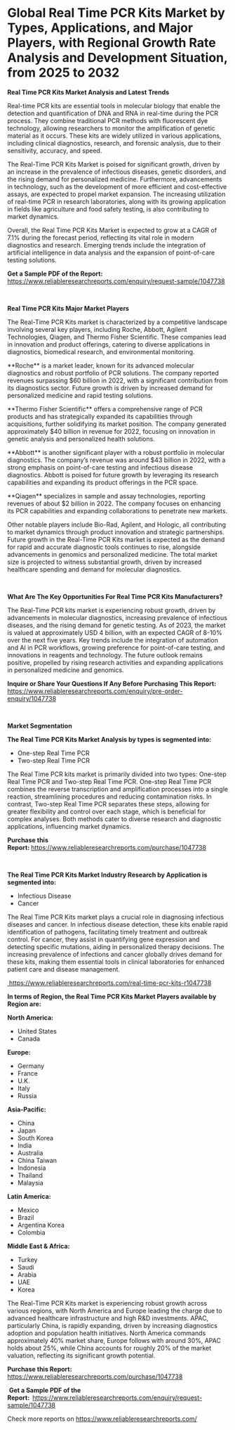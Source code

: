 <p><h1>Global Real Time PCR Kits Market by Types, Applications, and Major Players, with Regional Growth Rate Analysis and Development Situation, from 2025 to 2032</h1></p><p><strong>Real Time PCR Kits Market Analysis and Latest Trends</strong></p>
<p><p>Real-time PCR kits are essential tools in molecular biology that enable the detection and quantification of DNA and RNA in real-time during the PCR process. They combine traditional PCR methods with fluorescent dye technology, allowing researchers to monitor the amplification of genetic material as it occurs. These kits are widely utilized in various applications, including clinical diagnostics, research, and forensic analysis, due to their sensitivity, accuracy, and speed.</p><p>The Real-Time PCR Kits Market is poised for significant growth, driven by an increase in the prevalence of infectious diseases, genetic disorders, and the rising demand for personalized medicine. Furthermore, advancements in technology, such as the development of more efficient and cost-effective assays, are expected to propel market expansion. The increasing utilization of real-time PCR in research laboratories, along with its growing application in fields like agriculture and food safety testing, is also contributing to market dynamics.</p><p>Overall, the Real Time PCR Kits Market is expected to grow at a CAGR of 7.1% during the forecast period, reflecting its vital role in modern diagnostics and research. Emerging trends include the integration of artificial intelligence in data analysis and the expansion of point-of-care testing solutions.</p></p>
<p><strong>Get a Sample PDF of the Report:&nbsp;</strong> <a href="https://www.reliableresearchreports.com/enquiry/request-sample/1047738?utm_campaign=2216&utm_medium=2&utm_source=Github&utm_content=ia&utm_term=04032025&utm_id=real-time-pcr-kits">https://www.reliableresearchreports.com/enquiry/request-sample/1047738</a></p>
<p>&nbsp;</p>
<p><strong>Real Time PCR Kits Major Market Players</strong></p>
<p><p>The Real-Time PCR Kits market is characterized by a competitive landscape involving several key players, including Roche, Abbott, Agilent Technologies, Qiagen, and Thermo Fisher Scientific. These companies lead in innovation and product offerings, catering to diverse applications in diagnostics, biomedical research, and environmental monitoring.</p><p>**Roche** is a market leader, known for its advanced molecular diagnostics and robust portfolio of PCR solutions. The company reported revenues surpassing $60 billion in 2022, with a significant contribution from its diagnostics sector. Future growth is driven by increased demand for personalized medicine and rapid testing solutions.</p><p>**Thermo Fisher Scientific** offers a comprehensive range of PCR products and has strategically expanded its capabilities through acquisitions, further solidifying its market position. The company generated approximately $40 billion in revenue for 2022, focusing on innovation in genetic analysis and personalized health solutions.</p><p>**Abbott** is another significant player with a robust portfolio in molecular diagnostics. The company’s revenue was around $43 billion in 2022, with a strong emphasis on point-of-care testing and infectious disease diagnostics. Abbott is poised for future growth by leveraging its research capabilities and expanding its product offerings in the PCR space.</p><p>**Qiagen** specializes in sample and assay technologies, reporting revenues of about $2 billion in 2022. The company focuses on enhancing its PCR capabilities and expanding collaborations to penetrate new markets.</p><p>Other notable players include Bio-Rad, Agilent, and Hologic, all contributing to market dynamics through product innovation and strategic partnerships. Future growth in the Real-Time PCR Kits market is expected as the demand for rapid and accurate diagnostic tools continues to rise, alongside advancements in genomics and personalized medicine. The total market size is projected to witness substantial growth, driven by increased healthcare spending and demand for molecular diagnostics.</p></p>
<p>&nbsp;</p>
<p><strong>What Are The Key Opportunities For Real Time PCR Kits Manufacturers?</strong></p>
<p><p>The Real-Time PCR kits market is experiencing robust growth, driven by advancements in molecular diagnostics, increasing prevalence of infectious diseases, and the rising demand for genetic testing. As of 2023, the market is valued at approximately USD 4 billion, with an expected CAGR of 8-10% over the next five years. Key trends include the integration of automation and AI in PCR workflows, growing preference for point-of-care testing, and innovations in reagents and technology. The future outlook remains positive, propelled by rising research activities and expanding applications in personalized medicine and genomics.</p></p>
<p><strong>Inquire or Share Your Questions If Any Before Purchasing This Report:</strong> <a href="https://www.reliableresearchreports.com/enquiry/pre-order-enquiry/1047738?utm_campaign=2216&utm_medium=2&utm_source=Github&utm_content=ia&utm_term=04032025&utm_id=real-time-pcr-kits">https://www.reliableresearchreports.com/enquiry/pre-order-enquiry/1047738</a></p>
<p>&nbsp;</p>
<p><strong>Market Segmentation</strong></p>
<p><strong>The Real Time PCR Kits Market Analysis by types is segmented into:</strong></p>
<p><ul><li>One-step Real Time PCR</li><li>Two-step Real Time PCR</li></ul></p>
<p><p>The Real Time PCR kits market is primarily divided into two types: One-step Real Time PCR and Two-step Real Time PCR. One-step Real Time PCR combines the reverse transcription and amplification processes into a single reaction, streamlining procedures and reducing contamination risks. In contrast, Two-step Real Time PCR separates these steps, allowing for greater flexibility and control over each stage, which is beneficial for complex analyses. Both methods cater to diverse research and diagnostic applications, influencing market dynamics.</p></p>
<p><strong>Purchase this Report:&nbsp;</strong><a href="https://www.reliableresearchreports.com/purchase/1047738?utm_campaign=2216&utm_medium=2&utm_source=Github&utm_content=ia&utm_term=04032025&utm_id=real-time-pcr-kits">https://www.reliableresearchreports.com/purchase/1047738</a></p>
<p>&nbsp;</p>
<p><strong>The Real Time PCR Kits Market Industry Research by Application is segmented into:</strong></p>
<p><ul><li>Infectious Disease</li><li>Cancer</li></ul></p>
<p><p>The Real Time PCR Kits market plays a crucial role in diagnosing infectious diseases and cancer. In infectious disease detection, these kits enable rapid identification of pathogens, facilitating timely treatment and outbreak control. For cancer, they assist in quantifying gene expression and detecting specific mutations, aiding in personalized therapy decisions. The increasing prevalence of infections and cancer globally drives demand for these kits, making them essential tools in clinical laboratories for enhanced patient care and disease management.</p></p>
<p><a href="https://www.reliableresearchreports.com/real-time-pcr-kits-r1047738?utm_campaign=2216&utm_medium=2&utm_source=Github&utm_content=ia&utm_term=04032025&utm_id=real-time-pcr-kits">&nbsp;https://www.reliableresearchreports.com/real-time-pcr-kits-r1047738</a></p>
<p><strong>In terms of Region, the Real Time PCR Kits Market Players available by Region are:</strong></p>
<p>
    <p> <strong> North America: </strong>
        <ul>
            <li>United States</li>
            <li>Canada</li>
        </ul>
        </p> 
    <p> <strong> Europe: </strong>
        <ul>
            <li>Germany</li>
            <li>France</li>
            <li>U.K.</li>
            <li>Italy</li>
            <li>Russia</li>
        </ul>
        </p> 
    <p> <strong> Asia-Pacific: </strong>
        <ul>
            <li>China</li>
            <li>Japan</li>
            <li>South Korea</li>
            <li>India</li>
            <li>Australia</li>
            <li>China Taiwan</li>
            <li>Indonesia</li>
            <li>Thailand</li>
            <li>Malaysia</li>
        </ul>
        </p> 
    <p> <strong> Latin America: </strong>
        <ul>
            <li>Mexico</li>
            <li>Brazil</li>
            <li>Argentina Korea</li>
            <li>Colombia</li>
        </ul>
        </p> 
    <p> <strong> Middle East & Africa: </strong>
        <ul>
            <li>Turkey</li>
            <li>Saudi</li>
            <li>Arabia</li>
            <li>UAE</li>
            <li>Korea</li>
        </ul>
    </p>
    </p>
<p><p>The Real-Time PCR Kits market is experiencing robust growth across various regions, with North America and Europe leading the charge due to advanced healthcare infrastructure and high R&D investments. APAC, particularly China, is rapidly expanding, driven by increasing diagnostics adoption and population health initiatives. North America commands approximately 40% market share, Europe follows with around 30%, APAC holds about 25%, while China accounts for roughly 20% of the market valuation, reflecting its significant growth potential.</p></p>
<p><strong>Purchase this Report: </strong><a href="https://www.reliableresearchreports.com/purchase/1047738?utm_campaign=2216&utm_medium=2&utm_source=Github&utm_content=ia&utm_term=04032025&utm_id=real-time-pcr-kits">https://www.reliableresearchreports.com/purchase/1047738</a></p>
<p>&nbsp;<strong>Get a Sample PDF of the Report:&nbsp;&nbsp;</strong><a href="https://www.reliableresearchreports.com/enquiry/request-sample/1047738?utm_campaign=2216&utm_medium=2&utm_source=Github&utm_content=ia&utm_term=04032025&utm_id=real-time-pcr-kits">https://www.reliableresearchreports.com/enquiry/request-sample/1047738</a></p>
<p><strong></strong></p>
<p>Check more reports on <a href="https://www.reliableresearchreports.com/?utm_campaign=2216&utm_medium=2&utm_source=Github&utm_content=ia&utm_term=04032025&utm_id=real-time-pcr-kits">https://www.reliableresearchreports.com/</a></p>